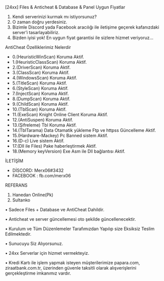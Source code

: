 [24xx] Files & Anticheat & Database & Panel Uygun Fiyatlar
1.	Kendi serverinizi kurmak mı istiyorsunuz?
2.	O zaman doğru yerdesiniz.
3.	Bizimle Discord yada Facebook aracılığı ile iletişime geçerek kafanızdaki server’i tasarlayabiliriz.
4.	Bizden iyisi yok! En uygun fiyat garantisi ile sizlere hizmet veriyoruz…

AntiCheat Özelliklerimiz Nelerdir
-   0.(HeuristicWinScan) Koruma Aktif. 
-   1.(HeuristicClassScan) Koruma Aktif. 
-   2.(DriverScan) Koruma Aktif.
-   3.(ClassScan) Koruma Aktif.
-   4.(WindowsScan) Koruma Aktif. 
-   5.(TitleScan) Koruma Aktif. 
-   6.(StyleScan) Koruma Aktif. 
-   7.(InjectScan) Koruma Aktif. 
-   8.(DumpScan) Koruma Aktif. 
-   9.(ChildScan) Koruma Aktif. 
-   10.(TblScan) Koruma Aktif. 
-   11.(ExeScan) Knight Online Client Koruma Aktif.
-   12.(AntiSuspen) Koruma Aktif. 
-   13.(Şifreleme) Tbl Koruma Aktif.
-   14.(TblTarama) Data Otamatik yükleme Ftp ve httpss Güncelleme Aktif.
-   15.(Hardware-Mackey) Pc Banned sistem Aktif.
-   16.(D-c) Live sistem Aktif.
-   17.(Dll ile Files) Pake haberleştirmek Aktif.
-   18.(Memory keyVersion) Exe Asm ile Dll bağlantısı Aktif.

İLETİŞİM
+ DİSCORD: Merx06#3432
+ FACEBOOK : fb.com/merx06

REFERANS
1.	Hanedan Online(Pk)
2.	Sultanko 

•	Sadece Files + Database ve AntiCheat Dahildir.

•	Anticheat ve server güncellemesi oto şekilde güncellenecektir.

•	Kurulum ve Tüm Düzenlemeler Tarafımızdan Yapılıp size Eksiksiz Teslim Edilmektedir.

•	Sunucuyu Siz Alıyorsunuz.

•	24xx Serverlar için hizmet vermekteyiz.

•	Kredi Kartı ile işlem yapmak isteyen müşterilerimize papara.com, ziraatbank.com.tr, üzerinden güvenle taksitli olarak alışverişlerini gerçekleştirme imkanımız vardır.

